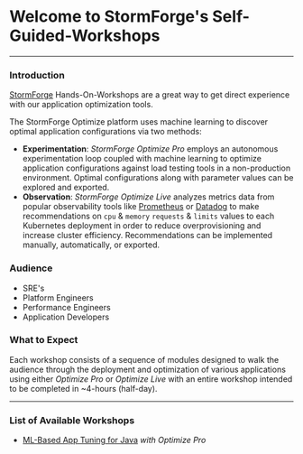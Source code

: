 # Welcome to StormForge's Self-Guided-Workshops
---
### Introduction

[StormForge](https://www.stormforge.io) Hands-On-Workshops are a great way to get direct experience with our application optimization tools.

The StormForge Optimize platform uses machine learning to discover optimal application configurations via two methods:
* **Experimentation**: *StormForge Optimize Pro* employs an autonomous experimentation loop coupled with machine learning to optimize application configurations against load testing tools in a non-production environment. Optimal configurations along with parameter values can be explored and exported.
* **Observation**: *StormForge Optimize Live* analyzes metrics data from popular observability tools like [Prometheus](https://prometheus.io/) or [Datadog](https://www.datadog.com) to make recommendations on `cpu` & `memory` `requests` & `limits` values to each Kubernetes deployment in order to reduce overprovisioning and increase cluster efficiency. Recommendations can be implemented manually, automatically, or exported.

### Audience
* SRE's
* Platform Engineers
* Performance Engineers
* Application Developers

### What to Expect

Each workshop consists of a sequence of modules designed to walk the audience through the deployment and optimization of various applications using either *Optimize Pro* or *Optimize Live* with an entire workshop intended to be completed in ~4-hours (half-day).

---

### List of Available Workshops

* [ML-Based App Tuning for Java](https://github.com/thestormforge/self-guided-workshop/tree/main/Java) *with Optimize Pro*
